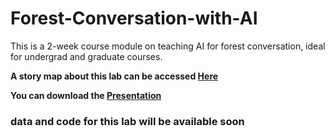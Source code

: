 # Forest-Conversation-with-AI
This is a 2-week course module on teaching AI for forest conversation, ideal for undergrad and graduate courses.

**A story map about this lab can be accessed [Here](https://storymaps.arcgis.com/stories/1d494c409f1e4ee99dc7133d27ab957a)**

**You can download the [Presentation](https://drive.google.com/drive/folders/1AvJ5sL-pTz6B_Cc4B2KZIQacbrp8A3p3?usp=sharing)**

### data and code for this lab will be available soon
